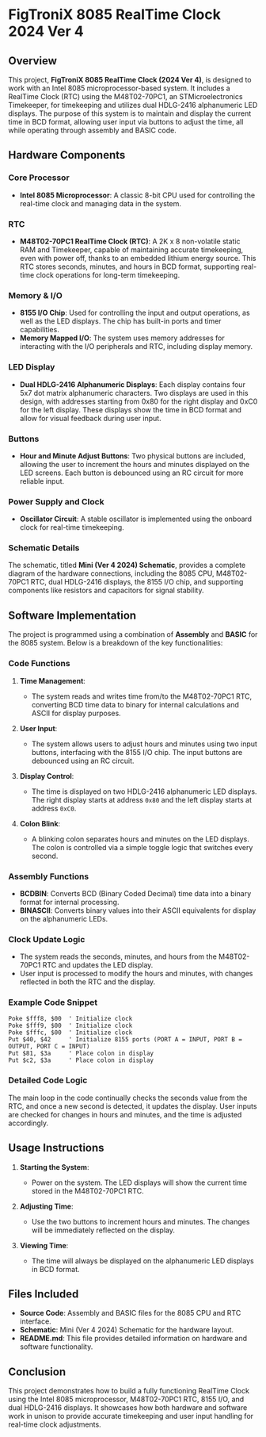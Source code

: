 
# FigTroniX 8085 RealTime Clock 2024 Ver 4

## Overview

This project, **FigTroniX 8085 RealTime Clock (2024 Ver 4)**, is designed to work with an Intel 8085 microprocessor-based system. It includes a RealTime Clock (RTC) using the M48T02-70PC1, an STMicroelectronics Timekeeper, for timekeeping and utilizes dual HDLG-2416 alphanumeric LED displays. The purpose of this system is to maintain and display the current time in BCD format, allowing user input via buttons to adjust the time, all while operating through assembly and BASIC code.

## Hardware Components

### Core Processor
- **Intel 8085 Microprocessor**: A classic 8-bit CPU used for controlling the real-time clock and managing data in the system.

### RTC
- **M48T02-70PC1 RealTime Clock (RTC)**: A 2K x 8 non-volatile static RAM and Timekeeper, capable of maintaining accurate timekeeping, even with power off, thanks to an embedded lithium energy source. This RTC stores seconds, minutes, and hours in BCD format, supporting real-time clock operations for long-term timekeeping.

### Memory & I/O
- **8155 I/O Chip**: Used for controlling the input and output operations, as well as the LED displays. The chip has built-in ports and timer capabilities.
- **Memory Mapped I/O**: The system uses memory addresses for interacting with the I/O peripherals and RTC, including display memory.

### LED Display
- **Dual HDLG-2416 Alphanumeric Displays**: Each display contains four 5x7 dot matrix alphanumeric characters. Two displays are used in this design, with addresses starting from 0x80 for the right display and 0xC0 for the left display. These displays show the time in BCD format and allow for visual feedback during user input.

### Buttons
- **Hour and Minute Adjust Buttons**: Two physical buttons are included, allowing the user to increment the hours and minutes displayed on the LED screens. Each button is debounced using an RC circuit for more reliable input.

### Power Supply and Clock
- **Oscillator Circuit**: A stable oscillator is implemented using the onboard clock for real-time timekeeping.

### Schematic Details
The schematic, titled **Mini (Ver 4 2024) Schematic**, provides a complete diagram of the hardware connections, including the 8085 CPU, M48T02-70PC1 RTC, dual HDLG-2416 displays, the 8155 I/O chip, and supporting components like resistors and capacitors for signal stability.

## Software Implementation

The project is programmed using a combination of **Assembly** and **BASIC** for the 8085 system. Below is a breakdown of the key functionalities:

### Code Functions
1. **Time Management**:
   - The system reads and writes time from/to the M48T02-70PC1 RTC, converting BCD time data to binary for internal calculations and ASCII for display purposes.
   
2. **User Input**:
   - The system allows users to adjust hours and minutes using two input buttons, interfacing with the 8155 I/O chip. The input buttons are debounced using an RC circuit.

3. **Display Control**:
   - The time is displayed on two HDLG-2416 alphanumeric LED displays. The right display starts at address `0x80` and the left display starts at address `0xC0`.

4. **Colon Blink**:
   - A blinking colon separates hours and minutes on the LED displays. The colon is controlled via a simple toggle logic that switches every second.

### Assembly Functions
- **BCDBIN**: Converts BCD (Binary Coded Decimal) time data into a binary format for internal processing.
- **BINASCII**: Converts binary values into their ASCII equivalents for display on the alphanumeric LEDs.

### Clock Update Logic
- The system reads the seconds, minutes, and hours from the M48T02-70PC1 RTC and updates the LED display.
- User input is processed to modify the hours and minutes, with changes reflected in both the RTC and the display.

### Example Code Snippet
```basic
Poke $fff8, $00  ' Initialize clock
Poke $fff9, $00  ' Initialize clock
Poke $fffc, $00  ' Initialize clock
Put $40, $42     ' Initialize 8155 ports (PORT A = INPUT, PORT B = OUTPUT, PORT C = INPUT)
Put $81, $3a     ' Place colon in display
Put $c2, $3a     ' Place colon in display
```

### Detailed Code Logic
The main loop in the code continually checks the seconds value from the RTC, and once a new second is detected, it updates the display. User inputs are checked for changes in hours and minutes, and the time is adjusted accordingly.

## Usage Instructions

1. **Starting the System**:
   - Power on the system. The LED displays will show the current time stored in the M48T02-70PC1 RTC.
   
2. **Adjusting Time**:
   - Use the two buttons to increment hours and minutes. The changes will be immediately reflected on the display.

3. **Viewing Time**:
   - The time will always be displayed on the alphanumeric LED displays in BCD format.

## Files Included

- **Source Code**: Assembly and BASIC files for the 8085 CPU and RTC interface.
- **Schematic**: Mini (Ver 4 2024) Schematic for the hardware layout.
- **README.md**: This file provides detailed information on hardware and software functionality.

## Conclusion

This project demonstrates how to build a fully functioning RealTime Clock using the Intel 8085 microprocessor, M48T02-70PC1 RTC, 8155 I/O, and dual HDLG-2416 displays. It showcases how both hardware and software work in unison to provide accurate timekeeping and user input handling for real-time clock adjustments.
